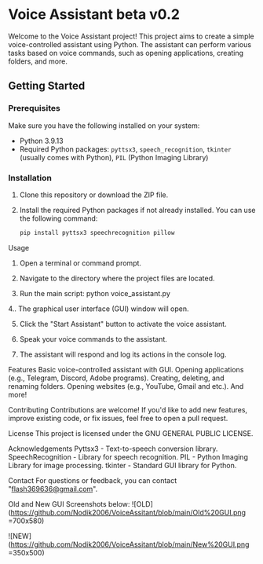 # Voice Assistant beta v0.2

Welcome to the Voice Assistant project! This project aims to create a simple voice-controlled assistant using Python. The assistant can perform various tasks based on voice commands, such as opening applications, creating folders, and more.

## Getting Started

### Prerequisites

Make sure you have the following installed on your system:

- Python 3.9.13
- Required Python packages: `pyttsx3`, `speech_recognition`, `tkinter` (usually comes with Python), `PIL` (Python Imaging Library)

### Installation

1. Clone this repository or download the ZIP file.
2. Install the required Python packages if not already installed. You can use the following command:

   ```bash
   pip install pyttsx3 speechrecognition pillow
   
Usage
1. Open a terminal or command prompt.

2. Navigate to the directory where the project files are located.

3. Run the main script:
      python voice_assistant.py
   
4.. The graphical user interface (GUI) window will open.

5. Click the "Start Assistant" button to activate the voice assistant.

6. Speak your voice commands to the assistant.

7. The assistant will respond and log its actions in the console log.

Features
Basic voice-controlled assistant with GUI.
Opening applications (e.g., Telegram, Discord, Adobe programs).
Creating, deleting, and renaming folders.
Opening websites (e.g., YouTube, Gmail and etc.).
And more!

Contributing
Contributions are welcome! If you'd like to add new features, improve existing code, or fix issues, feel free to open a pull request.

License
This project is licensed under the GNU GENERAL PUBLIC LICENSE.

Acknowledgements
Pyttsx3 - Text-to-speech conversion library.
SpeechRecognition - Library for speech recognition.
PIL - Python Imaging Library for image processing.
tkinter - Standard GUI library for Python.

Contact
For questions or feedback, you can contact "flash369636@gmail.com".

Old and New GUI Screenshots below:
![OLD](https://github.com/Nodik2006/VoiceAssitant/blob/main/Old%20GUI.png =700x580)

![NEW](https://github.com/Nodik2006/VoiceAssitant/blob/main/New%20GUI.png =350x500)
